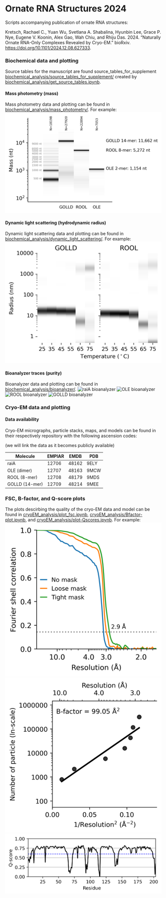 # Ornate RNA Structures 2024
Scripts accompanying publication of ornate RNA structures:

Kretsch, Rachael C., Yuan Wu, Svetlana A. Shabalina, Hyunbin Lee, Grace P. Nye, Eugene V. Koonin, Alex Gao, Wah Chiu, and Rhiju Das. 2024. “Naturally Ornate RNA-Only Complexes Revealed by Cryo-EM.” bioRxiv. https://doi.org/10.1101/2024.12.08.627333.

### Biochemical data and plotting
Source tables for the manuscript are found source_tables_for_supplement [biochemical_analysis/source_tables_for_supplement/](biochemical_analysis/source_tables_for_supplement/) created by [biochemical_analysis/get_source_tables.ipynb](biochemical_analysis/get_source_tables.ipynb).

#### Mass photometry (mass)

Mass photometry data and plotting can be found in [biochemical_analysis/mass_photometry/](biochemical_analysis/mass_photometry/). For example: 
![MP plot](biochemical_analysis/mass_photometry/rool_ole_golld_MP.png)

#### Dynamic light scattering (hydrodynamic radius)
Dynamic light scattering data and plotting can be found in [biochemical_analysis/dynamic_light_scattering/](biochemical_analysis/dynamic_light_scattering/). For example: 
![DLS plot](biochemical_analysis/dynamic_light_scattering/cage_DLS.png)

#### Bioanalyzer traces (purity)

Bioanalyzer data and plotting can be found in [biochemical_analysis/bioanalyzer/](biochemical_analysis/bioanalyzer/).
![raiA bioanalyzer](biochemical_analysis/bioanalyzer/raiA_02__2024-04-17_12-58-50.svg) ![OLE bioanalyzer](biochemical_analysis/bioanalyzer/OLE_01__2023-12-07_15-03-29.svg) ![ROOL bioanalyzer](biochemical_analysis/bioanalyzer/ROOL_120__2024-04-17_12-58-50.svg) ![GOLLD bioanalyzer](biochemical_analysis/bioanalyzer/GOLLDaFull__2024-04-02_15-17-51.svg) 

### Cryo-EM data and plotting

#### Data availability

Cryo-EM micrographs, particle stacks, maps, and models can be found in their respectively repository with the following ascension codes:

(we will link the data as it becomes publicly available)

| Molecule       | EMPIAR | EMDB  | PDB  |
| -------------- | ------ | ----- | ---- |
| raiA           | 12706  | 48162 | 9ELY |
| OLE (dimer)    | 12707  | 48163 | 9MCW |
| ROOL (8-mer)   | 12708  | 48179 | 9MDS |
| GOLLD (14-mer) | 12709  | 48214 | 9MEE |

### FSC, B-factor, and Q-score plots

The plots descirbing the quality of the cryo-EM data and model can be found in [cryoEM_analysis/plot_fsc.ipynb](cryoEM_analysis/plot_fsc.ipynb), [cryoEM_analysis/Bfactor-plot.ipynb](cryoEM_analysis/Bfactor-plot.ipynb), and [cryoEM_analysis/plot-Qscores.ipynb](cryoEM_analysis/plot-Qscores.ipynb). For example:
![raiA FSC](cryoEM_analysis/raiA_FSC.png) ![raiA B](cryoEM_analysis/raiA_RH-Bfactor.png) ![raiA Q](cryoEM_analysis/raiA_Q.png) 

